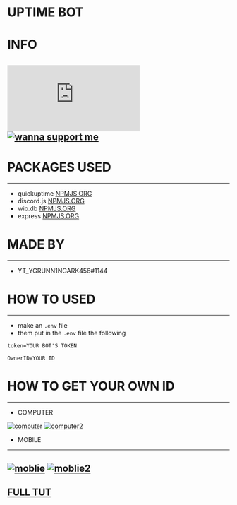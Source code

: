 # UPTIME BOT 
# INFO
[![RUN ON REPL](https://repl.it/badge/github/plibither8/2048.cpp)](https://repl.it/@ytygrunn1ngark/uptime#README.md)
[![wanna support me](https://codebard.com/wp-content/uploads/patreon-content-button-1.png)](https://www.patreon.com/AndrewTYD)
----
# PACKAGES USED
----
- quickuptime [NPMJS.ORG](https://www.npmjs.com/package/quickuptime)
- discord.js [NPMJS.ORG](https://www.npmjs.com/package/discord.js)
- wio.db [NPMJS.ORG](https://www.npmjs.com/package/wio.db)
- express [NPMJS.ORG](https://www.npmjs.com/package/express)

# MADE BY
----
- YT_YGRUNN1NGARK456#1144

# HOW TO USED
----
- make an `.env` file
- them put in the `.env` file the following
```
token=YOUR BOT'S TOKEN

OwnerID=YOUR ID
```


# HOW TO GET YOUR OWN ID
----
* COMPUTER

[![computer](https://www.discordtips.com/wp-content/uploads/2020/10/Discord-developer-mode-compressed.jpg)](https://www.discordtips.com/wp-content/uploads/2020/10/Discord-developer-mode-compressed.jpg)
[![computer2](https://www.discordtips.com/wp-content/uploads/2020/10/how-to-enable-developer-mode-in-Discord-compressed-768x110.jpg)](https://www.discordtips.com/wp-content/uploads/2020/10/how-to-enable-developer-mode-in-Discord-compressed-768x110.jpg)
* MOBILE
----
[![moblie](https://www.discordtips.com/wp-content/uploads/2020/10/Behavior-in-Discord-settings-276x300.jpg)](https://www.discordtips.com/wp-content/uploads/2020/10/Behavior-in-Discord-settings-276x300.jpgg)
[![moblie2](https://www.discordtips.com/wp-content/uploads/2020/10/WhatsApp-Image-2020-10-30-at-23.37.39-300x218.jpeg)](https://www.discordtips.com/wp-content/uploads/2020/10/WhatsApp-Image-2020-10-30-at-23.37.39-300x218.jpeg)
----
[FULL TUT](https://www.discordtips.com/how-to-enable-developer-mode-in-discord/#:~:text=How%20to%20Enable%20Developer%20Mode%20in%20Discord____.%201,enable%20discord%20developer%20mode%20on%20mobile%20with%20)
----

